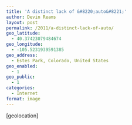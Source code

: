 ```yaml
---
title: 'A distinct lack of &#8220;auto&#8221;'
author: Devin Reams
layout: post
permalink: /2011/a-distinct-lack-of-auto/
geo_latitude:
  - 40.37423079484674
geo_longitude:
  - -105.5231939591385
geo_address:
  - Estes Park, Colorado, United States
geo_enabled:
  - 1
geo_public:
  - 1
categories:
  - Internet
format: image
---
```

[geolocation]